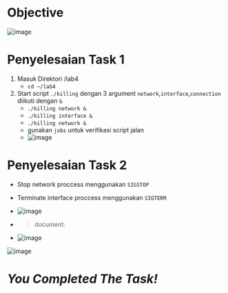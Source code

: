 # Objective
![image](https://github.com/diotriandika/learn-networking/assets/109568349/f8fd89d0-5d3f-46da-9c81-2925b78a774d)
# Penyelesaian Task 1
1. Masuk Direktori /lab4
   - `cd ~/lab4`
2. Start script `./killing` dengan 3 argument `network`,`interface`,`connection` diikuti dengan `&`
   - `./killing network &`
   - `./killing interface &`
   - `./killing network &`
   - gunakan `jobs` untuk verifikasi script jalan
   - ![image](https://github.com/diotriandika/learn-networking/assets/109568349/513935ac-0e1e-4e55-92f8-7c424ca3a848)
# Penyelesaian Task 2
  - Stop network proccess menggunakan `SIGSTOP`
  - Terminate interface proccess menggunakan `SIGTERM`
  - ![image](https://github.com/diotriandika/learn-networking/assets/109568349/8cd7a4e1-08c4-4983-9d57-ac7e4a6f2721)
  
  - > document:
  -   ![image](https://github.com/diotriandika/learn-networking/assets/109568349/541b1ae7-e83d-478c-87fe-a2f22301855d)


![image](https://github.com/diotriandika/learn-networking/assets/109568349/604e4f0d-8c69-4bab-9183-b4463871cc41)

# **_You Completed The Task!_**

   
